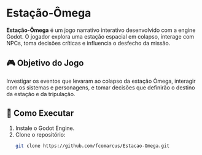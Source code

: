 # Estação-Ômega

**Estação-Ômega** é um jogo narrativo interativo desenvolvido com a engine Godot. O jogador explora uma estação espacial em colapso, interage com NPCs, toma decisões críticas e influencia o desfecho da missão.

## 🎮 Objetivo do Jogo

Investigar os eventos que levaram ao colapso da estação Ômega, interagir com os sistemas e personagens, e tomar decisões que definirão o destino da estação e da tripulação.

## 🚀 Como Executar

1. Instale o Godot Engine.
2. Clone o repositório:
   ```bash
   git clone https://github.com/fcomarcus/Estacao-Omega.git
